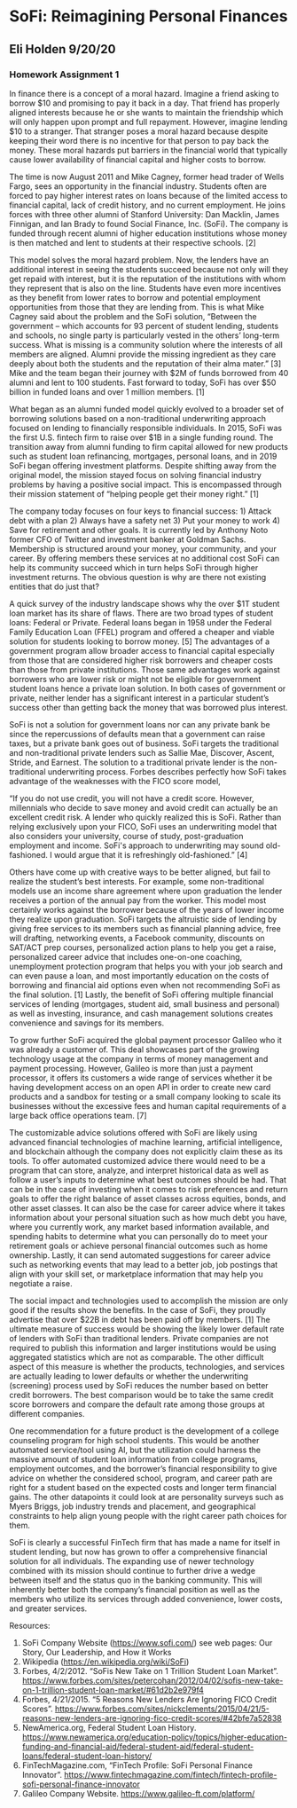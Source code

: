 # SoFi: Reimagining Personal Finances
## Eli Holden 9/20/20
### Homework Assignment 1

In finance there is a concept of a moral hazard. Imagine a friend asking to borrow $10 and promising to pay it back in a day. That friend has properly aligned interests because he or she wants to maintain the friendship which will only happen upon prompt and full repayment. However, imagine lending $10 to a stranger. That stranger poses a moral hazard because despite keeping their word there is no incentive for that person to pay back the money. These moral hazards put barriers in the financial world that typically cause lower availability of financial capital and higher costs to borrow.

The time is now August 2011 and Mike Cagney, former head trader of Wells Fargo, sees an opportunity in the financial industry. Students often are forced to pay higher interest rates on loans because of the limited access to financial capital, lack of credit history, and no current employment. He joins forces with three other alumni of Stanford University: Dan Macklin, James Finnigan, and Ian Brady to found Social Finance, Inc. (SoFi). The company is funded through recent alumni of higher education institutions whose money is then matched and lent to students at their respective schools. [2]

This model solves the moral hazard problem. Now, the lenders have an additional interest in seeing the students succeed because not only will they get repaid with interest, but it is the reputation of the institutions with whom they represent that is also on the line. Students have even more incentives as they benefit from lower rates to borrow and potential employment opportunities from those that they are lending from. This is what Mike Cagney said about the problem and the SoFi solution, “Between the government – which accounts for 93 percent of student lending, students and schools, no single party is particularly vested in the others’ long-term success. What is missing is a community solution where the interests of all members are aligned. Alumni provide the missing ingredient as they care deeply about both the students and the reputation of their alma mater.” [3] Mike and the team began their journey with $2M of funds borrowed from 40 alumni and lent to 100 students. Fast forward to today, SoFi has over $50 billion in funded loans and over 1 million members. [1]

What began as an alumni funded model quickly evolved to a broader set of borrowing solutions based on a non-traditional underwriting approach focused on lending to financially responsible individuals. In 2015, SoFi was the first U.S. fintech firm to raise over $1B in a single funding round. The transition away from alumni funding to firm capital allowed for new products such as student loan refinancing, mortgages, personal loans, and in 2019 SoFi began offering investment platforms. Despite shifting away from the original model, the mission stayed focus on solving financial industry problems by having a positive social impact. This is encompassed through their mission statement of “helping people get their money right.” [1]

The company today focuses on four keys to financial success: 1) Attack debt with a plan 2) Always have a safety net 3) Put your money to work 4) Save for retirement and other goals. It is currently led by Anthony Noto former CFO of Twitter and investment banker at Goldman Sachs. Membership is structured around your money, your community, and your career. By offering members these services at no additional cost SoFi can help its community succeed which in turn helps SoFi through higher investment returns. The obvious question is why are there not existing entities that do just that?

A quick survey of the industry landscape shows why the over $1T student loan market has its share of flaws. There are two broad types of student loans: Federal or Private. Federal loans began in 1958 under the Federal Family Education Loan (FFEL) program and offered a cheaper and viable solution for students looking to borrow money. [5] The advantages of a government program allow broader access to financial capital especially from those that are considered higher risk borrowers and cheaper costs than those from private institutions. Those same advantages work against borrowers who are lower risk or might not be eligible for government student loans hence a private loan solution. In both cases of government or private, neither lender has a significant interest in a particular student’s success other than getting back the money that was borrowed plus interest.

SoFi is not a solution for government loans nor can any private bank be since the repercussions of defaults mean that a government can raise taxes, but a private bank goes out of business. SoFi targets the traditional and non-traditional private lenders such as Sallie Mae, Discover, Ascent, Stride, and Earnest. The solution to a traditional private lender is the non-traditional underwriting process. Forbes describes perfectly how SoFi takes advantage of the weaknesses with the FICO score model,

“If you do not use credit, you will not have a credit score. However, millennials who decide to save money and avoid credit can actually be an excellent credit risk. A lender who quickly realized this is SoFi. Rather than relying exclusively upon your FICO, SoFi uses an underwriting model that also considers your university, course of study, post-graduation employment and income. SoFi's approach to underwriting may sound old-fashioned. I would argue that it is refreshingly old-fashioned.” [4]

Others have come up with creative ways to be better aligned, but fail to realize the student’s best interests. For example, some non-traditional models use an income share agreement where upon graduation the lender receives a portion of the annual pay from the worker. This model most certainly works against the borrower because of the years of lower income they realize upon graduation. SoFi targets the altruistic side of lending by giving free services to its members such as financial planning advice, free will drafting, networking events, a Facebook community, discounts on SAT/ACT prep courses, personalized action plans to help you get a raise, personalized career advice that includes one-on-one coaching, unemployment protection program that helps you with your job search and can even pause a loan, and most importantly education on the costs of borrowing and financial aid options even when not recommending SoFi as the final solution. [1] Lastly, the benefit of SoFi offering multiple financial services of lending (mortgages, student aid, small business and personal) as well as investing, insurance, and cash management solutions creates convenience and savings for its members.

To grow further SoFi acquired the global payment processor Galileo who it was already a customer of. This deal showcases part of the growing technology usage at the company in terms of money management and payment processing. However, Galileo is more than just a payment processor, it offers its customers a wide range of services whether it be having development access on an open API in order to create new card products and a sandbox for testing or a small company looking to scale its businesses without the excessive fees and human capital requirements of a large back office operations team. [7]

The customizable advice solutions offered with SoFi are likely using advanced financial technologies of machine learning, artificial intelligence, and blockchain although the company does not explicitly claim these as its tools. To offer automated customized advice there would need to be a program that can store, analyze, and interpret historical data as well as follow a user’s inputs to determine what best outcomes should be had. That can be in the case of investing when it comes to risk preferences and return goals to offer the right balance of asset classes across equities, bonds, and other asset classes. It can also be the case for career advice where it takes information about your personal situation such as how much debt you have, where you currently work, any market based information available, and spending habits to determine what you can personally do to meet your retirement goals or achieve personal financial outcomes such as home ownership. Lastly, it can send automated suggestions for career advice such as networking events that may lead to a better job, job postings that align with your skill set, or marketplace information that may help you negotiate a raise.

The social impact and technologies used to accomplish the mission are only good if the results show the benefits. In the case of SoFi, they proudly advertise that over $22B in debt has been paid off by members. [1] The ultimate measure of success would be showing the likely lower default rate of lenders with SoFi than traditional lenders. Private companies are not required to publish this information and larger institutions would be using aggregated statistics which are not as comparable. The other difficult aspect of this measure is whether the products, technologies, and services are actually leading to lower defaults or whether the underwriting (screening) process used by SoFi reduces the number based on better credit borrowers. The best comparison would be to take the same credit score borrowers and compare the default rate among those groups at different companies.

One recommendation for a future product is the development of a college counseling program for high school students. This would be another automated service/tool using AI, but the utilization could harness the massive amount of student loan information from college programs, employment outcomes, and the borrower’s financial responsibility to give advice on whether the considered school, program, and career path are right for a student based on the expected costs and longer term financial gains. The other datapoints it could look at are personality surveys such as Myers Briggs, job industry trends and placement, and geographical constraints to help align young people with the right career path choices for them.

SoFi is clearly a successful FinTech firm that has made a name for itself in student lending, but now has grown to offer a comprehensive financial solution for all individuals. The expanding use of newer technology combined with its mission should continue to further drive a wedge between itself and the status quo in the banking community. This will inherently better both the company’s financial position as well as the members who utilize its services through added convenience, lower costs, and greater services.

Resources:
1.	SoFi Company Website (https://www.sofi.com/) see web pages: Our Story, Our Leadership, and How it Works
2.	Wikipedia (https://en.wikipedia.org/wiki/SoFi)
3.	Forbes, 4/2/2012. “SoFis New Take on 1 Trillion Student Loan Market”. https://www.forbes.com/sites/petercohan/2012/04/02/sofis-new-take-on-1-trillion-student-loan-market/#61d2b2e979f4
4.	Forbes, 4/21/2015. “5 Reasons New Lenders Are Ignoring FICO Credit Scores”. https://www.forbes.com/sites/nickclements/2015/04/21/5-reasons-new-lenders-are-ignoring-fico-credit-scores/#42bfe7a52838
5.	NewAmerica.org, Federal Student Loan History. https://www.newamerica.org/education-policy/topics/higher-education-funding-and-financial-aid/federal-student-aid/federal-student-loans/federal-student-loan-history/
6.	FinTechMagazine.com, “FinTech Profile: SoFi Personal Finance Innovator”. https://www.fintechmagazine.com/fintech/fintech-profile-sofi-personal-finance-innovator
7.	Galileo Company Website. https://www.galileo-ft.com/platform/
